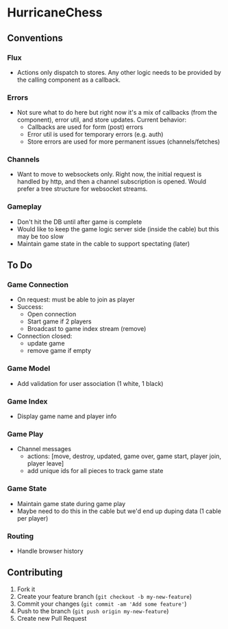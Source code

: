 # HurricaneChess

## Conventions
### Flux
- Actions only dispatch to stores. Any other logic needs to be provided by the calling component as a callback.

### Errors
- Not sure what to do here but right now it's a mix of callbacks (from the component), error util, and store updates. Current behavior:
  - Callbacks are used for form (post) errors
  - Error util is used for temporary errors (e.g. auth)
  - Store errors are used for more permanent issues (channels/fetches)

### Channels
- Want to move to websockets only. Right now, the initial request is handled by http, and then a channel subscription is opened. Would prefer a tree structure for websocket streams.

### Gameplay
- Don't hit the DB until after game is complete
- Would like to keep the game logic server side (inside the cable) but this may be too slow
- Maintain game state in the cable to support spectating (later)

## To Do
### Game Connection
- On request: must be able to join as player
- Success:
  - Open connection
  - Start game if 2 players
  - Broadcast to game index stream (remove)
- Connection closed:
  - update game
  - remove game if empty

### Game Model
- Add validation for user association (1 white, 1 black)

### Game Index
- Display game name and player info

### Game Play
- Channel messages
  - actions: [move, destroy, updated, game over, game start, player join, player leave]
  - add unique ids for all pieces to track game state

### Game State
- Maintain game state during game play
- Maybe need to do this in the cable but we'd end up duping data (1 cable per player)

### Routing
- Handle browser history

## Contributing

1. Fork it
2. Create your feature branch (`git checkout -b my-new-feature`)
3. Commit your changes (`git commit -am 'Add some feature'`)
4. Push to the branch (`git push origin my-new-feature`)
5. Create new Pull Request
